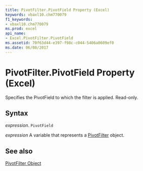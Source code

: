 ```yaml
---
title: PivotFilter.PivotField Property (Excel)
keywords: vbaxl10.chm770079
f1_keywords:
- vbaxl10.chm770079
ms.prod: excel
api_name:
- Excel.PivotFilter.PivotField
ms.assetid: 70f63d44-e397-f98c-c044-5406a0609ef0
ms.date: 06/08/2017
---
```



# PivotFilter.PivotField Property (Excel)

Specifies the PivotField to which the filter is applied. Read-only.


## Syntax

 _expression_. `PivotField`

 _expression_ A variable that represents a [PivotFilter](./Excel.PivotFilter.md) object.


## See also


[PivotFilter Object](Excel.PivotFilter.md)

